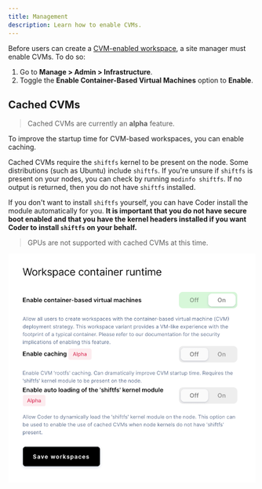 ```yaml
---
title: Management
description: Learn how to enable CVMs.
---
```


Before users can create a [CVM-enabled workspace](../../../workspaces/cvms.md),
a site manager must enable CVMs. To do so:

1. Go to **Manage > Admin > Infrastructure**.
1. Toggle the **Enable Container-Based Virtual Machines** option to **Enable**.

## Cached CVMs

> Cached CVMs are currently an **alpha** feature.

To improve the startup time for CVM-based workspaces, you can enable caching.

Cached CVMs require the `shiftfs` kernel to be present on the node. Some
distributions (such as Ubuntu) include `shiftfs`. If you're unsure if `shiftfs`
is present on your nodes, you can check by running `modinfo shiftfs`. If no
output is returned, then you do not have `shiftfs` installed.

If you don't want to install `shiftfs` yourself, you can have Coder install the
module automatically for you. **It is important that you do not have secure boot
enabled and that you have the kernel headers installed if you want Coder to
install `shiftfs` on your behalf.**

> GPUs are not supported with cached CVMs at this time.

![Cached CVMs](../../../assets/admin/cached-cvms.png)
